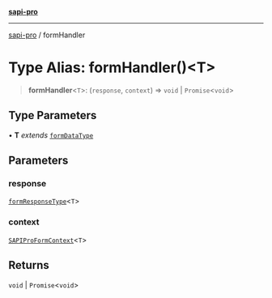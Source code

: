 [**sapi-pro**](../README.md)

***

[sapi-pro](../globals.md) / formHandler

# Type Alias: formHandler()\<T\>

> **formHandler**\<`T`\>: (`response`, `context`) => `void` \| `Promise`\<`void`\>

## Type Parameters

• **T** *extends* [`formDataType`](formDataType.md)

## Parameters

### response

[`formResponseType`](formResponseType.md)\<`T`\>

### context

[`SAPIProFormContext`](../classes/SAPIProFormContext.md)\<`T`\>

## Returns

`void` \| `Promise`\<`void`\>
